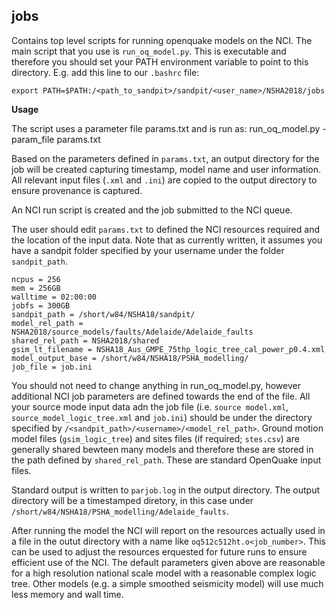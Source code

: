 **jobs**
---------

Contains top level scripts for running openquake models on the NCI. The main script that you use is `run_oq_model.py`. This is executable and therefore you should set your PATH environment variable to point to this directory. E.g. add this line to our `.bashrc` file:
	 
    export PATH=$PATH:/<path_to_sandpit>/sandpit/<user_name>/NSHA2018/jobs	

**Usage**

The script uses a parameter file params.txt and is run as:
    run_oq_model.py -param_file params.txt

Based on the parameters defined in `params.txt`, an output directory for the job will be created capturing timestamp, model name and user information. All relevant input files (`.xml` and `.ini`) are copied to the output directory to ensure provenance is captured.

An NCI run script is created and the job submitted to the NCI queue.

The user should edit `params.txt` to defined the NCI resources required and the location of the input data. Note that as currently written, it assumes you have a sandpit folder specified by your username under the folder `sandpit_path`.

    ncpus = 256 
    mem = 256GB
    walltime = 02:00:00
    jobfs = 300GB
    sandpit_path = /short/w84/NSHA18/sandpit/
    model_rel_path = NSHA2018/source_models/faults/Adelaide/Adelaide_faults
    shared_rel_path = NSHA2018/shared
    gsim_lt_filename = NSHA18_Aus_GMPE_75thp_logic_tree_cal_power_p0.4.xml
    model_output_base = /short/w84/NSHA18/PSHA_modelling/
    job_file = job.ini
    
You should not need to change anything in run_oq_model.py, however additional NCI job parameters are defined towards the end of the file. All your source mode input data adn the job file (i.e. `source model.xml`, `source_model_logic_tree.xml` and `job.ini`) should be under the directory specified by `/<sandpit_path>/<username>/<model_rel_path>`. Ground motion model files (`gsim_logic_tree`) and sites files (if required; `stes.csv`) are generally shared bewteen many models and therefore these are stored in the path defined by `shared_rel_path`. These are standard OpenQuake input files.

Standard output is written to `parjob.log` in the output directory. The output directory will be  a timestamped diretory, in this case under `/short/w84/NSHA18/PSHA_modelling/Adelaide_faults`.

After running the model the NCI will report on the resources actually used in a file in the outut directory with a name like `oq512c512ht.o<job_number>`. This can be used to adjust the resources erquested for future runs to ensure efficient use of the NCI. The default parameters given above are reasonable for a high resolution national scale model with a reasonable complex logic tree. Other models (e.g. a simple smoothed seismicity model) will use much less memory and wall time.